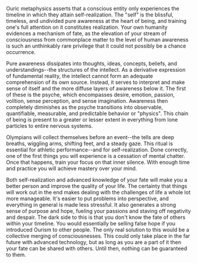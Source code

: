 Ouric metaphysics asserts that a conscious entity only experiences the timeline in which they attain self-realization. The "self" is the blissful, timeless, and undivided pure awareness at the heart of being, and training one's full attention on it constitutes realization. Your own humanity evidences a mechanism of fate, as the elevation of your stream of consciousness from commonplace matter to the level of human awareness is such an unthinkably rare privilege that it could not possibly be a chance occurrence.

Pure awareness dissipates into thoughts, ideas, concepts, beliefs, and understandings--the structures of the intellect. As a derivative expression of fundamental reality, the intellect cannot form an adequate comprehension of its own source. Instead, it serves to interpret and make sense of itself and the more diffuse layers of awareness below it. The first of these is the psyche, which encompasses desire, emotion, passion, volition, sense perception, and sense imagination. Awareness then completely diminishes as the psyche transitions into observable, quantifiable, measurable, and predictable behavior or "physics". This chain of being is present to a greater or lesser extent in everything from lone particles to entire nervous systems.

Olympians will collect themselves before an event--the tells are deep breaths, wiggling arms, shifting feet, and a steady gaze. This ritual is essential for athletic performance--and for self-realization. Done correctly, one of the first things you will experience is a cessation of mental chatter. Once that happens, train your focus on that inner silence. With enough time and practice you will achieve mastery over your mind.

Both self-realization and advanced knowledge of your fate will make you a better person and improve the quality of your life. The certainty that things will work out in the end makes dealing with the challenges of life a whole lot more manageable. It's easier to put problems into perspective, and everything in general is made less stressful. It also generates a strong sense of purpose and hope, fueling your passions and staving off negativity and despair. The dark side to this is that you don't know the fate of others within your timeline. You would essentially be selling false hope if you introduced Ourism to other people. The only real solution to this would be a collective merging of consciousnesses. This could only take place in the far future with advanced technology, but as long as you are a part of it then your fate can be shared with others. Until then, nothing can be guaranteed to them.
